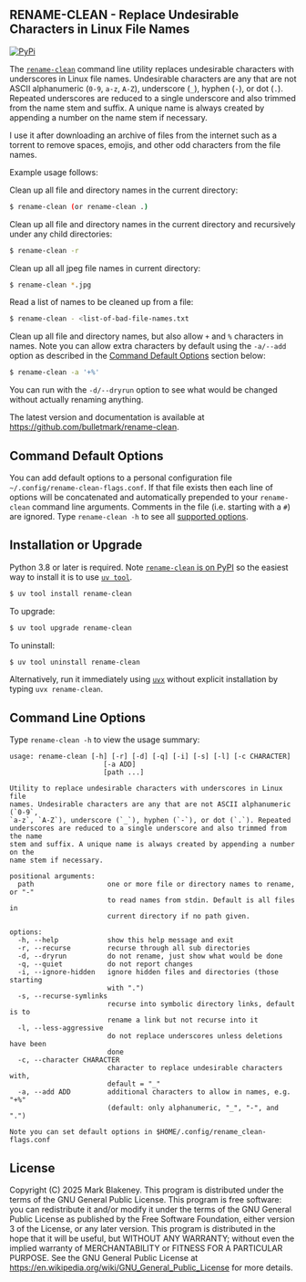 ## RENAME-CLEAN - Replace Undesirable Characters in Linux File Names
[![PyPi](https://img.shields.io/pypi/v/rename-clean)](https://pypi.org/project/rename-clean/)

The [`rename-clean`][rename-clean] command line utility replaces
undesirable characters with underscores in Linux file names. Undesirable
characters are any that are not ASCII alphanumeric (`0-9`, `a-z`, `A-Z`),
underscore (`_`), hyphen (`-`), or dot (`.`). Repeated underscores are reduced
to a single underscore and also trimmed from the name stem and suffix. A unique
name is always created by appending a number on the name stem if necessary.

I use it after downloading an archive of files from the internet such as a
torrent to remove spaces, emojis, and other odd characters from the file names.

Example usage follows:

Clean up all file and directory names in the current directory:

```sh
$ rename-clean (or rename-clean .)
```

Clean up all file and directory names in the current directory and recursively
under any child directories:

```sh
$ rename-clean -r
```

Clean up all all jpeg file names in current directory:

```sh
$ rename-clean *.jpg
```

Read a list of names to be cleaned up from a file:

```sh
$ rename-clean - <list-of-bad-file-names.txt
```

Clean up all file and directory names, but also allow `+` and `%` characters in
names. Note you can allow extra characters by default using the `-a/--add`
option as described in the [Command Default Options](#command-default-options)
section below:

```sh
$ rename-clean -a '+%'
```

You can run with the `-d/--dryrun` option to see what would be changed without
actually renaming anything.

The latest version and documentation is available at
https://github.com/bulletmark/rename-clean.

## Command Default Options

You can add default options to a personal configuration file
`~/.config/rename-clean-flags.conf`. If that file exists then each line of
options will be concatenated and automatically prepended to your `rename-clean`
command line arguments. Comments in the file (i.e. starting with a `#`) are
ignored. Type `rename-clean -h` to see all [supported
options](#command-line-options).

## Installation or Upgrade

Python 3.8 or later is required. Note [`rename-clean` is on
PyPI](https://pypi.org/project/rename-clean/) so the easiest way to install it is to
use [`uv tool`][uvtool].

```sh
$ uv tool install rename-clean
```

To upgrade:

```sh
$ uv tool upgrade rename-clean
```

To uninstall:

```sh
$ uv tool uninstall rename-clean
```

Alternatively, run it immediately using [`uvx`][uvx] without explicit
installation by typing `uvx rename-clean`.

## Command Line Options

Type `rename-clean -h` to view the usage summary:

```
usage: rename-clean [-h] [-r] [-d] [-q] [-i] [-s] [-l] [-c CHARACTER]
                       [-a ADD]
                       [path ...]

Utility to replace undesirable characters with underscores in Linux file
names. Undesirable characters are any that are not ASCII alphanumeric (`0-9`,
`a-z`, `A-Z`), underscore (`_`), hyphen (`-`), or dot (`.`). Repeated
underscores are reduced to a single underscore and also trimmed from the name
stem and suffix. A unique name is always created by appending a number on the
name stem if necessary.

positional arguments:
  path                  one or more file or directory names to rename, or "-"
                        to read names from stdin. Default is all files in
                        current directory if no path given.

options:
  -h, --help            show this help message and exit
  -r, --recurse         recurse through all sub directories
  -d, --dryrun          do not rename, just show what would be done
  -q, --quiet           do not report changes
  -i, --ignore-hidden   ignore hidden files and directories (those starting
                        with ".")
  -s, --recurse-symlinks
                        recurse into symbolic directory links, default is to
                        rename a link but not recurse into it
  -l, --less-aggressive
                        do not replace underscores unless deletions have been
                        done
  -c, --character CHARACTER
                        character to replace undesirable characters with,
                        default = "_"
  -a, --add ADD         additional characters to allow in names, e.g. "+%"
                        (default: only alphanumeric, "_", "-", and ".")

Note you can set default options in $HOME/.config/rename_clean-flags.conf
```

## License

Copyright (C) 2025 Mark Blakeney. This program is distributed under the
terms of the GNU General Public License. This program is free software:
you can redistribute it and/or modify it under the terms of the GNU
General Public License as published by the Free Software Foundation,
either version 3 of the License, or any later version. This program is
distributed in the hope that it will be useful, but WITHOUT ANY
WARRANTY; without even the implied warranty of MERCHANTABILITY or
FITNESS FOR A PARTICULAR PURPOSE. See the GNU General Public License at
<https://en.wikipedia.org/wiki/GNU_General_Public_License> for more details.

[rename-clean]: https://github.com/bulletmark/rename-clean
[uvtool]: https://docs.astral.sh/uv/guides/tools/#installing-tools
[uvx]: https://docs.astral.sh/uv/guides/tools/#running-tools

<!-- vim: se ai syn=markdown: -->
